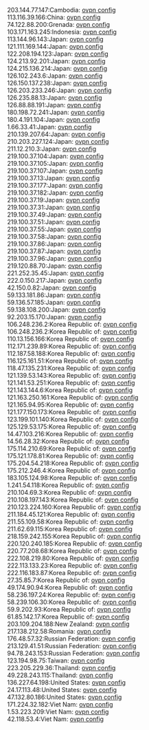 203.144.77.147:Cambodia: [ovpn config](vpn/203_144_77_147.ovpn)  
113.116.39.166:China: [ovpn config](vpn/113_116_39_166.ovpn)  
74.122.88.200:Grenada: [ovpn config](vpn/74_122_88_200.ovpn)  
103.171.163.245:Indonesia: [ovpn config](vpn/103_171_163_245.ovpn)  
113.144.96.143:Japan: [ovpn config](vpn/113_144_96_143.ovpn)  
121.111.169.144:Japan: [ovpn config](vpn/121_111_169_144.ovpn)  
122.208.194.123:Japan: [ovpn config](vpn/122_208_194_123.ovpn)  
124.213.92.201:Japan: [ovpn config](vpn/124_213_92_201.ovpn)  
124.215.136.214:Japan: [ovpn config](vpn/124_215_136_214.ovpn)  
126.102.243.6:Japan: [ovpn config](vpn/126_102_243_6.ovpn)  
126.150.137.238:Japan: [ovpn config](vpn/126_150_137_238.ovpn)  
126.203.233.246:Japan: [ovpn config](vpn/126_203_233_246.ovpn)  
126.235.88.13:Japan: [ovpn config](vpn/126_235_88_13.ovpn)  
126.88.88.191:Japan: [ovpn config](vpn/126_88_88_191.ovpn)  
180.198.72.241:Japan: [ovpn config](vpn/180_198_72_241.ovpn)  
180.4.191.104:Japan: [ovpn config](vpn/180_4_191_104.ovpn)  
1.66.33.41:Japan: [ovpn config](vpn/1_66_33_41.ovpn)  
210.139.207.64:Japan: [ovpn config](vpn/210_139_207_64.ovpn)  
210.203.227.124:Japan: [ovpn config](vpn/210_203_227_124.ovpn)  
211.12.210.3:Japan: [ovpn config](vpn/211_12_210_3.ovpn)  
219.100.37.104:Japan: [ovpn config](vpn/219_100_37_104.ovpn)  
219.100.37.105:Japan: [ovpn config](vpn/219_100_37_105.ovpn)  
219.100.37.107:Japan: [ovpn config](vpn/219_100_37_107.ovpn)  
219.100.37.13:Japan: [ovpn config](vpn/219_100_37_13.ovpn)  
219.100.37.177:Japan: [ovpn config](vpn/219_100_37_177.ovpn)  
219.100.37.182:Japan: [ovpn config](vpn/219_100_37_182.ovpn)  
219.100.37.19:Japan: [ovpn config](vpn/219_100_37_19.ovpn)  
219.100.37.31:Japan: [ovpn config](vpn/219_100_37_31.ovpn)  
219.100.37.49:Japan: [ovpn config](vpn/219_100_37_49.ovpn)  
219.100.37.51:Japan: [ovpn config](vpn/219_100_37_51.ovpn)  
219.100.37.55:Japan: [ovpn config](vpn/219_100_37_55.ovpn)  
219.100.37.58:Japan: [ovpn config](vpn/219_100_37_58.ovpn)  
219.100.37.86:Japan: [ovpn config](vpn/219_100_37_86.ovpn)  
219.100.37.87:Japan: [ovpn config](vpn/219_100_37_87.ovpn)  
219.100.37.96:Japan: [ovpn config](vpn/219_100_37_96.ovpn)  
219.120.88.70:Japan: [ovpn config](vpn/219_120_88_70.ovpn)  
221.252.35.45:Japan: [ovpn config](vpn/221_252_35_45.ovpn)  
222.0.150.217:Japan: [ovpn config](vpn/222_0_150_217.ovpn)  
42.150.0.82:Japan: [ovpn config](vpn/42_150_0_82.ovpn)  
59.133.181.86:Japan: [ovpn config](vpn/59_133_181_86.ovpn)  
59.136.57.185:Japan: [ovpn config](vpn/59_136_57_185.ovpn)  
59.138.108.200:Japan: [ovpn config](vpn/59_138_108_200.ovpn)  
92.203.15.170:Japan: [ovpn config](vpn/92_203_15_170.ovpn)  
106.248.236.2:Korea Republic of: [ovpn config](vpn/106_248_236_2.ovpn)  
106.248.236.2:Korea Republic of: [ovpn config](vpn/106_248_236_2.ovpn)  
110.13.156.166:Korea Republic of: [ovpn config](vpn/110_13_156_166.ovpn)  
112.171.239.89:Korea Republic of: [ovpn config](vpn/112_171_239_89.ovpn)  
112.187.58.188:Korea Republic of: [ovpn config](vpn/112_187_58_188.ovpn)  
116.125.161.51:Korea Republic of: [ovpn config](vpn/116_125_161_51.ovpn)  
118.47.135.231:Korea Republic of: [ovpn config](vpn/118_47_135_231.ovpn)  
121.139.53.143:Korea Republic of: [ovpn config](vpn/121_139_53_143.ovpn)  
121.141.53.251:Korea Republic of: [ovpn config](vpn/121_141_53_251.ovpn)  
121.143.144.6:Korea Republic of: [ovpn config](vpn/121_143_144_6.ovpn)  
121.163.250.161:Korea Republic of: [ovpn config](vpn/121_163_250_161.ovpn)  
121.165.94.95:Korea Republic of: [ovpn config](vpn/121_165_94_95.ovpn)  
121.177.150.173:Korea Republic of: [ovpn config](vpn/121_177_150_173.ovpn)  
123.199.101.140:Korea Republic of: [ovpn config](vpn/123_199_101_140.ovpn)  
125.129.53.175:Korea Republic of: [ovpn config](vpn/125_129_53_175.ovpn)  
14.47.103.216:Korea Republic of: [ovpn config](vpn/14_47_103_216.ovpn)  
14.56.28.32:Korea Republic of: [ovpn config](vpn/14_56_28_32.ovpn)  
175.114.210.69:Korea Republic of: [ovpn config](vpn/175_114_210_69.ovpn)  
175.121.178.81:Korea Republic of: [ovpn config](vpn/175_121_178_81.ovpn)  
175.204.54.218:Korea Republic of: [ovpn config](vpn/175_204_54_218.ovpn)  
175.212.246.4:Korea Republic of: [ovpn config](vpn/175_212_246_4.ovpn)  
183.105.124.98:Korea Republic of: [ovpn config](vpn/183_105_124_98.ovpn)  
1.241.54.118:Korea Republic of: [ovpn config](vpn/1_241_54_118.ovpn)  
210.104.69.3:Korea Republic of: [ovpn config](vpn/210_104_69_3.ovpn)  
210.108.197.143:Korea Republic of: [ovpn config](vpn/210_108_197_143.ovpn)  
210.123.224.160:Korea Republic of: [ovpn config](vpn/210_123_224_160.ovpn)  
211.184.45.121:Korea Republic of: [ovpn config](vpn/211_184_45_121.ovpn)  
211.55.109.58:Korea Republic of: [ovpn config](vpn/211_55_109_58.ovpn)  
211.62.69.115:Korea Republic of: [ovpn config](vpn/211_62_69_115.ovpn)  
218.159.242.155:Korea Republic of: [ovpn config](vpn/218_159_242_155.ovpn)  
220.120.240.185:Korea Republic of: [ovpn config](vpn/220_120_240_185.ovpn)  
220.77.208.68:Korea Republic of: [ovpn config](vpn/220_77_208_68.ovpn)  
222.108.219.80:Korea Republic of: [ovpn config](vpn/222_108_219_80.ovpn)  
222.113.133.23:Korea Republic of: [ovpn config](vpn/222_113_133_23.ovpn)  
222.116.183.87:Korea Republic of: [ovpn config](vpn/222_116_183_87.ovpn)  
27.35.85.7:Korea Republic of: [ovpn config](vpn/27_35_85_7.ovpn)  
49.174.90.94:Korea Republic of: [ovpn config](vpn/49_174_90_94.ovpn)  
58.236.197.24:Korea Republic of: [ovpn config](vpn/58_236_197_24.ovpn)  
58.239.106.30:Korea Republic of: [ovpn config](vpn/58_239_106_30.ovpn)  
59.9.202.93:Korea Republic of: [ovpn config](vpn/59_9_202_93.ovpn)  
61.85.142.17:Korea Republic of: [ovpn config](vpn/61_85_142_17.ovpn)  
203.109.204.188:New Zealand: [ovpn config](vpn/203_109_204_188.ovpn)  
217.138.212.58:Romania: [ovpn config](vpn/217_138_212_58.ovpn)  
176.48.57.32:Russian Federation: [ovpn config](vpn/176_48_57_32.ovpn)  
213.129.41.51:Russian Federation: [ovpn config](vpn/213_129_41_51.ovpn)  
94.78.243.153:Russian Federation: [ovpn config](vpn/94_78_243_153.ovpn)  
123.194.98.75:Taiwan: [ovpn config](vpn/123_194_98_75.ovpn)  
223.205.229.36:Thailand: [ovpn config](vpn/223_205_229_36.ovpn)  
49.228.243.115:Thailand: [ovpn config](vpn/49_228_243_115.ovpn)  
136.227.64.198:United States: [ovpn config](vpn/136_227_64_198.ovpn)  
24.17.113.48:United States: [ovpn config](vpn/24_17_113_48.ovpn)  
47.132.80.186:United States: [ovpn config](vpn/47_132_80_186.ovpn)  
171.224.32.182:Viet Nam: [ovpn config](vpn/171_224_32_182.ovpn)  
1.53.223.209:Viet Nam: [ovpn config](vpn/1_53_223_209.ovpn)  
42.118.53.4:Viet Nam: [ovpn config](vpn/42_118_53_4.ovpn)  
